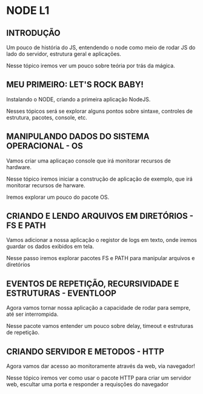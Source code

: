 # NODE L1 

## INTRODUÇÃO

Um pouco de história do JS, entendendo o node como meio de rodar JS do lado do servidor, estrutura geral e aplicações.

Nesse tópico iremos ver um pouco sobre teória por trás da mágica.

## MEU PRIMEIRO: LET'S ROCK BABY!

Instalando o NODE, criando a primeira aplicação NodeJS.

Nesses tópicos será  se explorar alguns pontos sobre sintaxe, controles de estrutura, pacotes, console, etc.

## MANIPULANDO DADOS DO SISTEMA OPERACIONAL -  OS

Vamos criar uma aplicaçao console que irá monitorar recursos de hardware.

Nesse tópico iremos iniciar a construção de aplicação de exemplo, que irá monitorar recursos de harware.

Iremos explorar um pouco do pacote OS.

## CRIANDO E LENDO ARQUIVOS EM DIRETÓRIOS - FS E PATH

Vamos adicionar a nossa aplicação o registor de logs em texto, onde iremos guardar os dados exibidos em tela.

Nesse passo iremos explorar pacotes FS e PATH para manipular arquivos e diretórios

## EVENTOS DE REPETIÇÃO, RECURSIVIDADE E ESTRUTURAS - EVENTLOOP

Agora vamos tornar nossa aplicação a capacidade de rodar para sempre, até ser interrompida.

Nesse pacote vamos entender um pouco sobre delay, timeout e estruturas de repetição.


## CRIANDO SERVIDOR E METODOS - HTTP

Agora vamos dar acesso ao monitoramente através da web, via navegador!

Nesse tópico iremos ver como usar o pacote HTTP para criar um servidor web, escultar uma porta e responder a requisções do navegador



